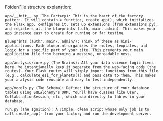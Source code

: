 Folder/File structure explanation:

    app/__init__.py (The Factory): This is the heart of the factory pattern. It will contain a function, create_app(), which initializes the Flask app, configures it, sets up extensions (from extensions.py), and registers all the blueprints (auth, main, admin). This makes your app instance easy to create for running or for testing.

    Blueprints (auth/, main/, admin/): Think of these as mini-applications. Each blueprint organizes the routes, templates, and logic for a specific part of your site. This prevents your main application file from becoming a massive, unreadable mess.

    app/analysis/core.py (The Brains): All your data science logic lives here. We intentionally keep it separate from the web-facing code (the routes). Your Flask routes will simply import functions from this file (e.g., calculate_esi_for_planets()) and pass data to them. This makes your analysis code reusable and easy to test independently.

    app/models.py (The Schema): Defines the structure of your database tables using SQLAlchemy's ORM. You'll have classes like User, CollaborationSession, etc., which map directly to tables in your database.

    run.py (The Ignition): A simple, clean script whose only job is to call create_app() from your factory and run the development server.